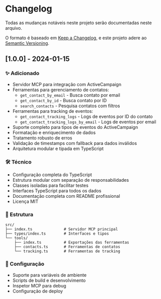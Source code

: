 # Changelog

Todas as mudanças notáveis neste projeto serão documentadas neste arquivo.

O formato é baseado em [Keep a Changelog](https://keepachangelog.com/pt-BR/1.0.0/),
e este projeto adere ao [Semantic Versioning](https://semver.org/lang/pt-BR/).

## [1.0.0] - 2024-01-15

### ✨ Adicionado
- Servidor MCP para integração com ActiveCampaign
- Ferramentas para gerenciamento de contatos:
  - `get_contact_by_email` - Busca contato por email
  - `get_contact_by_id` - Busca contato por ID
  - `search_contacts` - Pesquisa contatos com filtros
- Ferramentas para tracking de eventos:
  - `get_contact_tracking_logs` - Logs de eventos por ID do contato
  - `get_contact_tracking_logs_by_email` - Logs de eventos por email
- Suporte completo para tipos de eventos do ActiveCampaign
- Formatação e enriquecimento de dados
- Tratamento robusto de erros
- Validação de timestamps com fallback para dados inválidos
- Arquitetura modular e tipada em TypeScript

### 🛠️ Técnico
- Configuração completa do TypeScript
- Estrutura modular com separação de responsabilidades
- Classes isoladas para facilitar testes
- Interfaces TypeScript para todos os dados
- Documentação completa com README profissional
- Licença MIT

### 📁 Estrutura
```
src/
├── index.ts              # Servidor MCP principal
├── types/index.ts        # Interfaces e tipos
└── tools/
    ├── index.ts          # Exportações das ferramentas
    ├── contacts.ts       # Ferramentas de contatos
    └── tracking.ts       # Ferramentas de tracking
```

### 🔧 Configuração
- Suporte para variáveis de ambiente
- Scripts de build e desenvolvimento
- Inspetor MCP para debug
- Configuração de deploy 